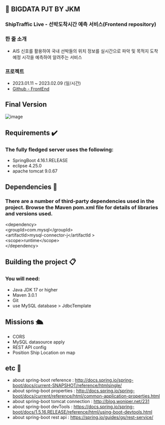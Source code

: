 ## 💛 BIGDATA PJT BY JKM

### ShipTraffic Live - 선박도착시간 예측 서비스(Frontend repository)

### 한 줄 소개

- AIS 신호를 활용하여 국내 선박들의 위치 정보를 실시간으로 파악 및 목적지 도착 예정 시각을 예측하여 알려주는 서비스

### 프로젝트
-  2023.01.11 ~ 2023.02.09 (일/시간)
- [Github - FrontEnd](https://github.com/K-Digital-Two/JKM1-FE)

## Final Version
![image](https://user-images.githubusercontent.com/113369989/218220295-9f5e3469-520c-4dda-a110-e89d22433358.png)

## Requirements ✔️
### The fully fledged server uses the following:
+ SpringBoot 4.16.1.RELEASE
+ eclipse 4.25.0
+ apache tomcat 9.0.67

## Dependencies 📝
### There are a number of third-party dependencies used in the project. Browse the Maven pom.xml file for details of libraries and versions used.
\<dependency> <br>
\<groupId>com.mysql\</groupId> <br>
\<artifactId>mysql-connector-j\</artifactId > <br>
\<scope>runtime\</scope> <br>
\</dependency>

## Building the project 📋
### You will need:
+ Java JDK 17 or higher
+ Maven 3.0.1
+ Git
+ use MySQL database > JdbcTemplate

## Missions 🛳
+ CORS
+ MySQL datasource apply
+ REST API config
+ Position Ship Location on map 

## etc 📌
+ about spring-boot reference : http://docs.spring.io/spring-boot/docs/current-SNAPSHOT/reference/htmlsingle/
+ about spring-boot properties : http://docs.spring.io/spring-boot/docs/current/reference/html/common-application-properties.html
+ about spring-boot tomcat connection : http://blog.woniper.net/231
+ about spring-boot devTools : https://docs.spring.io/spring-boot/docs/1.5.16.RELEASE/reference/html/using-boot-devtools.html
+ about spring-boot rest api : https://spring.io/guides/gs/rest-service/
